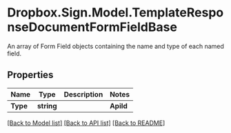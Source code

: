 # Dropbox.Sign.Model.TemplateResponseDocumentFormFieldBase
An array of Form Field objects containing the name and type of each named field.

## Properties

Name | Type | Description | Notes
------------ | ------------- | ------------- | -------------
**Type** | **string** |    | **ApiId** | **string** |  A unique id for the form field.  | [optional] **Name** | **string** |  The name of the form field.  | [optional] **Signer** | **string** |  The signer of the Form Field.  | [optional] **X** | **int** |  The horizontal offset in pixels for this form field.  | [optional] **Y** | **int** |  The vertical offset in pixels for this form field.  | [optional] **Width** | **int** |  The width in pixels of this form field.  | [optional] **Height** | **int** |  The height in pixels of this form field.  | [optional] **Required** | **bool** |  Boolean showing whether or not this field is required.  | [optional] **Group** | **string** |  The name of the group this field is in. If this field is not a group, this defaults to `null` except for Radio fields.  | [optional] 

[[Back to Model list]](../README.md#documentation-for-models) [[Back to API list]](../README.md#documentation-for-api-endpoints) [[Back to README]](../README.md)

